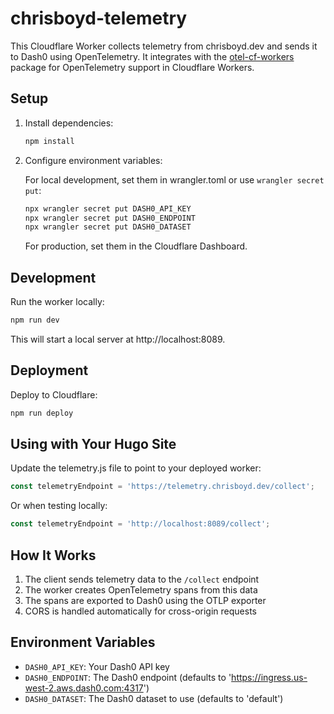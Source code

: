 # chrisboyd-telemetry

This Cloudflare Worker collects telemetry from chrisboyd.dev and sends it to Dash0 using OpenTelemetry. It integrates with the [otel-cf-workers](https://github.com/evanderkoogh/otel-cf-workers) package for OpenTelemetry support in Cloudflare Workers.

## Setup

1. Install dependencies:
   ```bash
   npm install
   ```

2. Configure environment variables:
   
   For local development, set them in wrangler.toml or use `wrangler secret put`:
   ```bash
   npx wrangler secret put DASH0_API_KEY
   npx wrangler secret put DASH0_ENDPOINT
   npx wrangler secret put DASH0_DATASET
   ```

   For production, set them in the Cloudflare Dashboard.

## Development

Run the worker locally:
```bash
npm run dev
```

This will start a local server at http://localhost:8089.

## Deployment

Deploy to Cloudflare:
```bash
npm run deploy
```

## Using with Your Hugo Site

Update the telemetry.js file to point to your deployed worker:

```javascript
const telemetryEndpoint = 'https://telemetry.chrisboyd.dev/collect';
```

Or when testing locally:
```javascript
const telemetryEndpoint = 'http://localhost:8089/collect';
```

## How It Works

1. The client sends telemetry data to the `/collect` endpoint
2. The worker creates OpenTelemetry spans from this data
3. The spans are exported to Dash0 using the OTLP exporter
4. CORS is handled automatically for cross-origin requests

## Environment Variables

- `DASH0_API_KEY`: Your Dash0 API key
- `DASH0_ENDPOINT`: The Dash0 endpoint (defaults to 'https://ingress.us-west-2.aws.dash0.com:4317')
- `DASH0_DATASET`: The Dash0 dataset to use (defaults to 'default') 